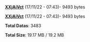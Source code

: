 [**XXjAiVct**](/data/XXjAiVct.txt) (17/11/22 - 07:43)- 9493 bytes

[**XXjAiVct**](/data/XXjAiVct.txt) (17/11/22 - 07:43)- 9493 bytes

**Total Datas**: 3483

**Total Size**: 19.17 MB / 19.2 MB
